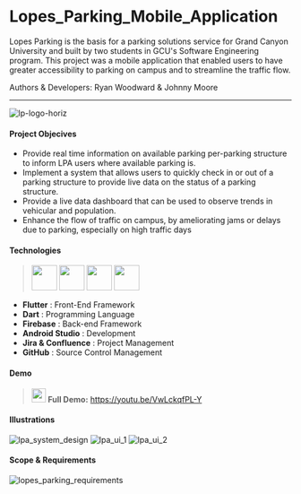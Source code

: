 # Lopes_Parking_Mobile_Application
Lopes Parking is the basis for a parking solutions service for Grand Canyon University and built by two students in GCU's Software Engineering program. This project was a mobile application that enabled users to have greater accessibility to parking on campus and to streamline the traffic flow.

Authors & Developers: Ryan Woodward & Johnny Moore
*** 
![lp-logo-horiz](https://user-images.githubusercontent.com/48807137/234424916-f96114b6-ac9e-4ec2-a844-bd1543db4e17.png)

#### Project Objecives
+ Provide real time information on available parking per-parking structure to inform LPA users where available parking is.
+ Implement a system that allows users to quickly check in or out of a parking structure to provide live data on the status of a parking structure.
+ Provide a live data dashboard that can be used to observe trends in vehicular and population.
+ Enhance the flow of traffic on campus, by ameliorating jams or delays due to parking, especially on high traffic days

#### Technologies
><img src="https://github.com/Ryanjwoodward/Lopes_Parking_Mobile_Application/assets/48807137/f2f4c175-85eb-4106-9ffd-0737f08217d1" width="45"/>
><img src="https://github.com/Ryanjwoodward/Lopes_Parking_Mobile_Application/assets/48807137/b98614c4-f4c8-4ada-b91f-d9e979809c08" width="45"/>
><img src="https://github.com/Ryanjwoodward/Lopes_Parking_Mobile_Application/assets/48807137/23bf89ec-0e24-4405-ad2a-bb3da3a4dcb8" width="45"/>
><img src="https://github.com/Ryanjwoodward/Lopes_Parking_Mobile_Application/assets/48807137/cd34bdc3-26dc-43e5-aabb-037badef2082" width="45"/> 
+ __Flutter__             : Front-End Framework
+ __Dart__                : Programming Language
+ __Firebase__            : Back-end Framework
+ __Android Studio__      : Development
+ __Jira & Confluence__   : Project Management
+ __GitHub__              : Source Control Management

#### Demo
><img src="https://user-images.githubusercontent.com/48807137/235379450-240b387a-f405-42e9-8062-93f3e08faf60.png" width="25"/> __Full Demo:__ https://youtu.be/VwLckqfPL-Y

#### Illustrations
![lpa_system_design](https://user-images.githubusercontent.com/48807137/234424982-dc5fc2f4-b8ab-4d34-99ba-88e56a6d270c.jpg)
![lpa_ui_1](https://user-images.githubusercontent.com/48807137/234424985-d0502b4a-8452-4e9f-b254-f2f8d532b253.jpg)
![lpa_ui_2](https://user-images.githubusercontent.com/48807137/234424989-183322af-f74b-4729-9afb-b2eb9af8179c.jpg)
#### Scope & Requirements

![lopes_parking_requirements](https://user-images.githubusercontent.com/48807137/234424980-38eeaa0a-8705-4141-bd79-23d0b499389a.jpg)



